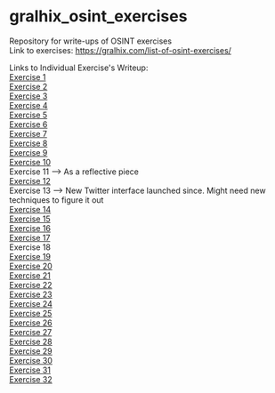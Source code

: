 # gralhix_osint_exercises
Repository for write-ups of OSINT exercises </br>
Link to exercises: https://gralhix.com/list-of-osint-exercises/

Links to Individual Exercise's Writeup: </br>
[Exercise 1](https://github.com/Ragmthy/gralhix_osint_exercises/blob/main/OSINT%20Exercise%201/OSINT%20Exercise%20001.md) </br>
[Exercise 2](https://github.com/Ragmthy/gralhix_osint_exercises/blob/main/OSINT%20Exercise%202/OSINT%20Exercise%20002.md) </br>
[Exercise 3](https://github.com/Ragmthy/gralhix_osint_exercises/blob/main/OSINT%20Exercise%203/OSINT%20Exercise%20003.md) </br>
[Exercise 4](https://github.com/Ragmthy/gralhix_osint_exercises/blob/main/OSINT%20Exercise%204/OSINT%20Exercise%20004.md) </br>
[Exercise 5](https://github.com/Ragmthy/gralhix_osint_exercises/blob/main/OSINT%20Exercise%205/OSINT%20Exercise%20005.md) </br>
[Exercise 6](https://github.com/Ragmthy/gralhix_osint_exercises/blob/main/OSINT%20Exercise%206/OSINT%20Exercise%20006.md) </br>
[Exercise 7](https://github.com/Ragmthy/gralhix_osint_exercises/blob/main/OSINT%20Exercise%207/OSINT%20Exercise%20007.md) </br>
[Exercise 8](https://github.com/Ragmthy/gralhix_osint_exercises/blob/main/OSINT%20Exercise%208/OSINT%20Exercise%20008.md) </br>
[Exercise 9](https://github.com/Ragmthy/gralhix_osint_exercises/blob/main/OSINT%20Exercise%209/OSINT%20Exercise%20009.md) </br>
[Exercise 10](https://github.com/Ragmthy/gralhix_osint_exercises/blob/main/OSINT%20Exercise%2010/OSINT%20Exercise%20010.md) </br>
Exercise 11 --> As a reflective piece </br>
[Exercise 12](https://github.com/Ragmthy/gralhix_osint_exercises/blob/main/OSINT%20Exercise%2012/OSINT%20Exercise%20012.md) </br>
Exercise 13 --> New Twitter interface launched since. Might need new techniques to figure it out </br>
[Exercise 14](https://github.com/Ragmthy/gralhix_osint_exercises/blob/main/OSINT%20Exercise%2014/OSINT%20Exercise%20014.md) </br>
[Exercise 15](https://github.com/Ragmthy/gralhix_osint_exercises/blob/main/OSINT%20Exercise%2015/OSINT%20Exercise%20015.md) </br>
[Exercise 16](https://github.com/Ragmthy/gralhix_osint_exercises/blob/main/OSINT%20Exercise%2016/OSINT%20Exercise%20016.md) </br>
[Exercise 17](https://github.com/Ragmthy/gralhix_osint_exercises/blob/main/OSINT%20Exercise%2017/OSINT%20Exercise%20017.md) </br>
Exercise 18 </br>
[Exercise 19](https://github.com/Ragmthy/gralhix_osint_exercises/blob/main/OSINT%20Exercise%2019/OSINT%20Exercise%20019.md) </br>
[Exercise 20](https://github.com/Ragmthy/gralhix_osint_exercises/blob/main/OSINT%20Exercise%2020/OSINT%20Exercise%20020.md) </br>
[Exercise 21](https://github.com/Ragmthy/gralhix_osint_exercises/blob/main/OSINT%20Exercise%2021/OSINT%20Exercise%20021.md) </br>
[Exercise 22](https://github.com/Ragmthy/gralhix_osint_exercises/blob/main/OSINT%20Exercise%2022/OSINT%20Exercise%20022.md) </br>
[Exercise 23](https://github.com/Ragmthy/gralhix_osint_exercises/blob/main/OSINT%20Exercise%2023/OSINT%20Exercise%20023.md) </br>
[Exercise 24](https://github.com/Ragmthy/gralhix_osint_exercises/blob/main/OSINT%20Exercise%2024/OSINT%20Exercise%20024.md) </br>
[Exercise 25](https://github.com/Ragmthy/gralhix_osint_exercises/blob/main/OSINT%20Exercise%2025/OSINT%20Exercise%20025.md) </br>
[Exercise 26](https://github.com/Ragmthy/gralhix_osint_exercises/blob/main/OSINT%20Exercise%2026/OSINT%20Exercise%20026.md) </br>
[Exercise 27](https://github.com/Ragmthy/gralhix_osint_exercises/blob/main/OSINT%20Exercise%2027/OSINT%20Exercise%20027.md) </br>
[Exercise 28](https://github.com/Ragmthy/gralhix_osint_exercises/blob/main/OSINT%20Exercise%2028/OSINT%20Exercise%20028.md) </br>
[Exercise 29](https://github.com/Ragmthy/gralhix_osint_exercises/blob/main/OSINT%20Exercise%2029/OSINT%20Exercise%20029.md) </br>
[Exercise 30](https://github.com/Ragmthy/gralhix_osint_exercises/blob/main/OSINT%20Exercise%2030/OSINT%20Exercise%20030.md) </br>
[Exercise 31](https://github.com/Ragmthy/gralhix_osint_exercises/blob/main/OSINT%20Exercise%2031/OSINT%20Exercise%20031.md) </br>
[Exercise 32](https://github.com/Ragmthy/gralhix_osint_exercises/blob/main/OSINT%20Exercise%2031/OSINT%20Exercise%20032.md)</br>



